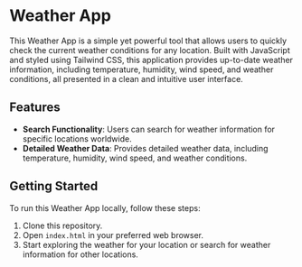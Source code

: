 # Weather App

This Weather App is a simple yet powerful tool that allows users to quickly check the current weather conditions for any location. Built with JavaScript and styled using Tailwind CSS, this application provides up-to-date weather information, including temperature, humidity, wind speed, and weather conditions, all presented in a clean and intuitive user interface.

## Features

- **Search Functionality**: Users can search for weather information for specific locations worldwide.
- **Detailed Weather Data**: Provides detailed weather data, including temperature, humidity, wind speed, and weather conditions.

## Getting Started

To run this Weather App locally, follow these steps:

1. Clone this repository.
2. Open `index.html` in your preferred web browser.
3. Start exploring the weather for your location or search for weather information for other locations.

